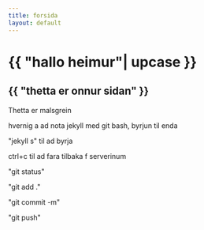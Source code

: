 ```yaml
---
title: forsida
layout: default
---
```


# {{ "hallo heimur"| upcase }}

## {{ "thetta er onnur sidan" }}

Thetta er malsgrein

hvernig a ad nota jekyll med git bash, byrjun til enda

"jekyll s" til ad byrja

ctrl+c til ad fara tilbaka f serverinum

"git status"

"git add ."

"git commit -m"

"git push"






